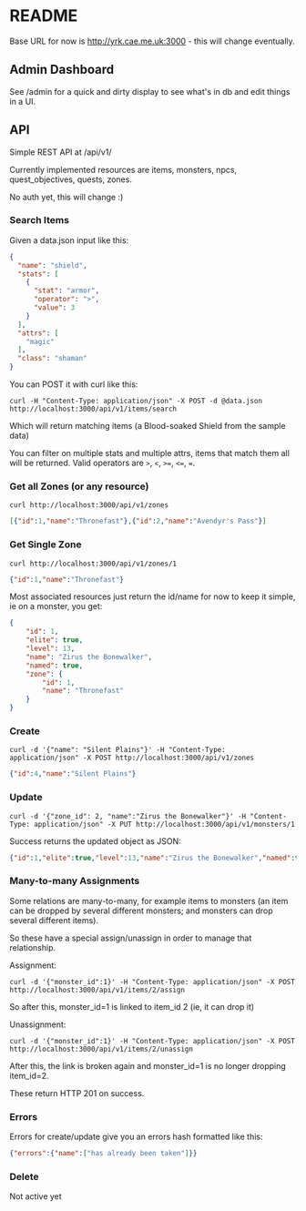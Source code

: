 # README

Base URL for now is http://yrk.cae.me.uk:3000 - this will change eventually.


## Admin Dashboard

See /admin for a quick and dirty display to see what's in db and edit things in a UI.


## API

Simple REST API at /api/v1/

Currently implemented resources are items, monsters, npcs, quest_objectives, quests, zones.

No auth yet, this will change :)

### Search Items

Given a data.json input like this:

```json
{
  "name": "shield",
  "stats": [
    {
      "stat": "armor",
      "operator": ">",
      "value": 3
    }
  ],
  "attrs": [
    "magic"
  ],
  "class": "shaman"
}
```

You can POST it with curl like this:

```
curl -H "Content-Type: application/json" -X POST -d @data.json http://localhost:3000/api/v1/items/search
```

Which will return matching items (a Blood-soaked Shield from the sample data)

You can filter on multiple stats and multiple attrs, items that match them all will be returned. Valid operators are `>`, `<`, `>=`, `<=`, `=`.


### Get all Zones (or any resource)

```
curl http://localhost:3000/api/v1/zones
```

```json
[{"id":1,"name":"Thronefast"},{"id":2,"name":"Avendyr's Pass"}]
```

### Get Single Zone

```
curl http://localhost:3000/api/v1/zones/1
```

```json
{"id":1,"name":"Thronefast"}
```

Most associated resources just return the id/name for now to keep it simple, ie on a monster, you get:

```json
{
    "id": 1,
    "elite": true,
    "level": 13,
    "name": "Zirus the Bonewalker",
    "named": true,
    "zone": {
        "id": 1,
        "name": "Thronefast"
    }
}
```


### Create

```
curl -d '{"name": "Silent Plains"}' -H "Content-Type: application/json" -X POST http://localhost:3000/api/v1/zones
```

```json
{"id":4,"name":"Silent Plains"}
```

### Update

```
curl -d '{"zone_id": 2, "name":"Zirus the Bonewalker"}' -H "Content-Type: application/json" -X PUT http://localhost:3000/api/v1/monsters/1
```

Success returns the updated object as JSON:

```json
{"id":1,"elite":true,"level":13,"name":"Zirus the Bonewalker","named":true,"zone":{"id":1,"name":"Thronefast"}}
```

### Many-to-many Assignments

Some relations are many-to-many, for example items to monsters (an item can be dropped by several different monsters; and monsters can drop several different items).

So these have a special assign/unassign in order to manage that relationship.

Assignment:

```
curl -d '{"monster_id":1}' -H "Content-Type: application/json" -X POST http://localhost:3000/api/v1/items/2/assign
```

So after this, monster_id=1 is linked to item_id 2 (ie, it can drop it)

Unassignment:
```
curl -d '{"monster_id":1}' -H "Content-Type: application/json" -X POST http://localhost:3000/api/v1/items/2/unassign
```

After this, the link is broken again and monster_id=1 is no longer dropping item_id=2.

These return HTTP 201 on success.


### Errors

Errors for create/update give you an errors hash formatted like this:

```json
{"errors":{"name":["has already been taken"]}}
```


### Delete

Not active yet
